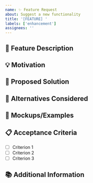 ```yaml
---
name: ✨ Feature Request
about: Suggest a new functionality
title: '[FEATURE] '
labels: ['enhancement']
assignees: ''
---
```


## 🎯 Feature Description

<!-- Describe the functionality you would like to see implemented -->

## 💡 Motivation

<!-- Why would this feature be useful? -->

## 🔧 Proposed Solution

<!-- How do you imagine this feature should work? -->

## 🔄 Alternatives Considered

<!-- Other approaches you considered -->

## 📸 Mockups/Examples

<!-- If applicable, add mockups or examples -->

## 📋 Acceptance Criteria

- [ ] Criterion 1
- [ ] Criterion 2
- [ ] Criterion 3

## 📚 Additional Information

<!-- Additional context about the feature --> 
